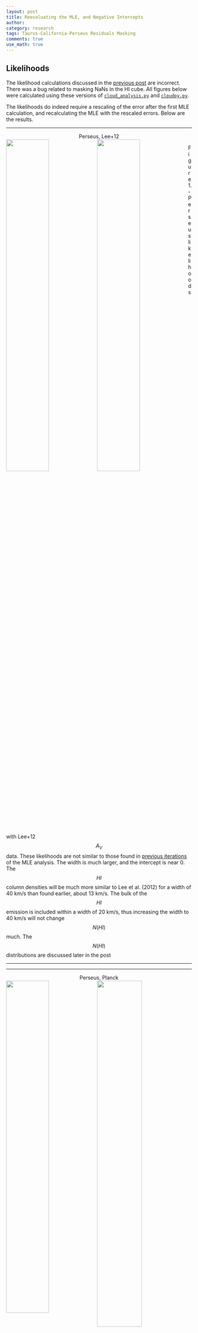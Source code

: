 ```yaml
---
layout: post
title: Reevaluating the MLE, and Negative Intercepts
author:
category: research
tags: Taurus-California-Perseus Residuals Masking
comments: true
use_math: true
---
```


## Likelihoods

The likelihood calculations discussed in the [previous
post](/2015/07/21/Masking/) are incorrect. There was a bug related to masking
NaNs in the HI cube. All figures below were calculated using these versions of
[``cloud_analysis.py``](https://bitbucket.org/ezbc/scripts_and_logs/src/f7ec232922b90feee58d941b3959d32d1d7e6683/multicloud/analysis/clouds/cloud_analysis.py?at=master)
and
[``cloudpy.py``](https://bitbucket.org/ezbc/python_modules/src/4122edf55decca4a91abac1cce6a27e45e005268/cloudpy.py?at=master).

The likelihoods do indeed require a rescaling of the error after the first MLE
calculation, and recalculating the MLE with the rescaled errors. Below are the
results.

***

<div align="center"> Perseus, Lee+12 </div>

<img src="/images/2015-07-22/perseus_lee12_binned_coarseres_likelihood_wd.png" style="float: left; width: 48%; margin-right: 1%; margin-bottom: 0.5em;"/>

<img src="/images/2015-07-22/perseus_lee12_binned_coarseres_likelihood_wi.png" style="float: left; width: 48%; margin-right: 1%; margin-bottom: 0.5em;"/>

Figure 1. - Perseus likelihoods with Lee+12 $$A_V$$ data. These likelihoods are
not similar to those found in [previous
iterations](/2015/07/07/Lee12-Test/#nobackground) of the MLE analysis. The
width is much larger, and the intercept is near 0. The $$HI$$ column densities
will be much more similar to Lee et al. (2012) for a width of 40 km/s than
found earlier, about 13 km/s. The bulk of the $$HI$$ emission is included
within a width of 20 km/s, thus increasing the width to 40 km/s will not change
$$N(HI)$$ much. The $$N(HI)$$ distributions are discussed later in the post

***


***

<div align="center"> Perseus, Planck </div>

<img src="/images/2015-07-22/perseus_planck_binned_coarseres_likelihood_wd.png" style="float: left; width: 48%; margin-right: 1%; margin-bottom: 0.5em;"/>

<img src="/images/2015-07-22/perseus_planck_binned_coarseres_likelihood_wi.png" style="float: left; width: 49%; margin-right: 1%; margin-bottom: 0.5em;"/>

Figure 2. - Perseus likelihoods with Planck $$A_V$$ data. These likelihoods are
very similar to those found with the Lee+12 $$A_V$$ data above. This is
promising!

***

***

<div align="center"> Taurus </div>

<img src="/images/2015-07-22/taurus_planck_binned_coarseres_likelihood_wd.png" style="float: left; width: 48%; margin-right: 1%; margin-bottom: 0.5em;"/>

<img src="/images/2015-07-22/taurus_planck_binned_coarseres_likelihood_wi.png" style="float: left; width: 48%; margin-right: 1%; margin-bottom: 0.5em;"/>

Figure 3. - Taurus likelihoods. These likelihoods are not similar to those
found in previous iterations of the MLE analysis, which found $$HI$$ widths of
about 10 km/s. This is likely because there were many NaNs in the $$HI$$ cube
which distorted the likelihood calculation.

***


***

<div align="center"> California </div>

<img src="/images/2015-07-22/california_planck_binned_coarseres_likelihood_wd.png" style="float: left; width: 48%; margin-right: 1%; margin-bottom: 0.5em;"/>

<img src="/images/2015-07-22/california_planck_binned_coarseres_likelihood_wi.png" style="float: left; width: 49%; margin-right: 1%; margin-bottom: 0.5em;"/>

Figure 4. - California likelihoods. These likelihoods are similar to those
found in [previous iterations](/2015/05/30/Intercepts/) of the MLE analysis.
This means that using either the faint-end or bright-end residual masking
selects the same diffuse pixels for the MLE analysis.

***

## Evaluating MLE Fits

We can plot $$A_V$$ vs. $$N(HI)$$ to examine the distribution of points and the
fitted relationship. I have included the MLE fit as well as a polynomial fit to
the data. We can see for cloud the masking process has successfully masked
outliers which do not follow a linear correlation between $$A_V$$ and
$$N(HI)$$. That is, for the masked data, $$A_V$$ is linearly dependent on
$$N(HI)$$. See [yesterday's post](/2015/07/21/Masking/) for the first failed
attempt at examining this relationship (the MLE relationship I was plotting
incorrectly loaded the MLE parameters, hence were wrong).

If we compare the masked, binned data to the entire unbinned dataset we confirm
once again that the masking is working correctly. If all pixels were included,
or some $$A_V$$ cutoff, the relationship would be skewed to a lower DGR and
higher intercept, e.g. if in Figure 5, we masked pixels where $$A_V > 1$$ mag,
then more pixels would populate the lower $$N(HI)$$.

***

<div align="center"> Perseus, Lee+12 </div>

<img src="/images/2015-07-22/perseus_lee12_binned_coarseres_av_vs_nhi_masked.png" style="width:70%;"/>

<img src="/images/2015-07-22/perseus_lee12_binned_coarseres_av_vs_nhi.png" style="width:70%"/>

Figure 5. - Perseus $$A_V$$ vs. $$N(HI)$$ using Lee+12 data. The top shows the
data points which the MLE of the parameters were fitted to, i.e., the masked
data and corresponding fit. The bottom shows all the unbinned data. The
contours are increasing logarithmically, with about 10,000 points included.
Each plot shows the model line determined by the MLE method, as well as a
polynomial fit to the data.

***

***

<div align="center"> Perseus, Planck </div>

<img src="/images/2015-07-22/perseus_planck_binned_coarseres_av_vs_nhi_masked.png" style="width:70%;"/>

<img src="/images/2015-07-22/perseus_planck_binned_coarseres_av_vs_nhi.png" style="width:70%"/>

Figure 6. - Perseus $$A_V$$ vs. $$N(HI)$$ using Planck data.

***



***

<div align="center"> Taurus </div>

<img src="/images/2015-07-22/taurus_planck_binned_coarseres_av_vs_nhi_masked.png" style="width:70%"/>

<img src="/images/2015-07-22/taurus_planck_binned_coarseres_av_vs_nhi.png" style="width:70%"/>

Figure 7. - Taurus $$A_V$$ vs. $$N(HI)$$.

***

***

<div align="center"> California </div>

<img src="/images/2015-07-22/california_planck_binned_coarseres_av_vs_nhi_masked.png" style="width:70%"/>

<img src="/images/2015-07-22/california_planck_binned_coarseres_av_vs_nhi.png" style="width:70%"/>

Figure 8. - California $$A_V$$ vs. $$N(HI)$$. 

***


## Understanding the Intercept

A negative intercept means that there is excess $$N(HI)$$ emission, or rather
background $$HI$$. In California, there is even a $$A_V$$ background (see
[here](/2015/06/24/Intercepts/)) of about $$0.9$$ mag. A negative intercept of
$$-0.8$$ means that there is about $$1.7$$ mag of $$A_V$$ associated with an
$$HI$$ background. Given the DGR in California is $$0.12 \times 10^{-20}$$
cm$$^{-2}$$ mag, the background $$N(HI)$$ is about $$14 \times 10^{20}$$
cm$$^{-2}$$.

$$N(H_2)$$ vs. $$N(HI)$$ distributions of each cloud. Even with the negative
intercept in California, most of the $$N(H_2)$$ is above 0. This should relieve
the problem discussed in [post on negative $$H_2$$ surface
densities](/2015/02/26/Krumholz-Fitting/).

***

<div align="center">
  
  <p>Perseus</p>

  <img src="/images/2015-07-22/perseus_planck_binned_coarseres_nh2_vs_nhi.png" style="width:70%"/>

  <p>Taurus</p>

  <img src="/images/2015-07-22/taurus_planck_binned_coarseres_nh2_vs_nhi.png" style="width:70%"/>

  <p>California</p>

  <img src="/images/2015-07-22/california_planck_binned_coarseres_nh2_vs_nhi.png" style="width:70%"/>

</div>

Figure 9. - Perseus, Taurus, and California $$N(H_2)$$ vs. $$N(HI)$$
distributions derived from Planck data. It is apparent that California and
Taurus have a much wider distribution of $$N(HI)$$ thresholds corresponding to
large hikes in $$N(H2)$$.

***








